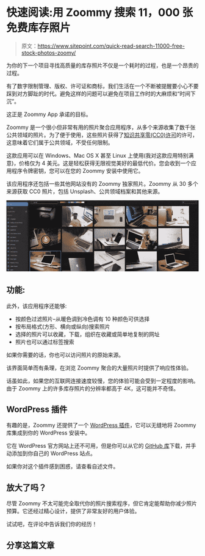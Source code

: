 # 快速阅读:用 Zoommy 搜索 11，000 张免费库存照片

> 原文：<https://www.sitepoint.com/quick-read-search-11000-free-stock-photos-zoomy/>

为你的下一个项目寻找高质量的库存照片不仅是一个耗时的过程，也是一个昂贵的过程。

有了数字限制管理、版权、许可证和商标，我们生活在一个不断被提醒要小心不要踩到对方脚趾的时代。避免这样的问题可以避免在项目工作时的大麻烦和“时间下沉”。

这正是 Zoommy App 承诺的目标。

Zoommy 是一个很小但非常有用的照片聚合应用程序，从多个来源收集了数千张公共领域的照片。为了便于使用，这些照片获得了[知识共享零(CC0)许可](https://creativecommons.org/publicdomain/zero/1.0/)的许可，这意味着它们属于公共领域，不受任何限制。

这款应用可以在 Windows、Mac OS X 甚至 Linux 上使用(我对这款应用特别满意)，价格仅为 4 美元。这是轻松获得无限视觉美好的最低代价。您会收到一个应用程序令牌密钥，您可以在您的 Zoommy 安装中使用它。

该应用程序还包括一些其他网站没有的 Zoommy 独家照片。Zoommy 从 30 多个来源获取 CC0 照片，包括 Unsplash、公共领域档案和其他来源。

![The Zoommy UI](img/0a8f68caaeb80e842d6c025b30db17c2.png)

## 功能:

此外，该应用程序还能够:

*   按颜色过滤照片–从暖色调到冷色调有 10 种颜色可供选择
*   按布局格式(方形、横向或纵向)搜索照片
*   选择的照片可以收藏，下载，组织在收藏或简单地复制的网址
*   照片也可以通过标签搜索

如果你需要的话，你也可以访问照片的原始来源。

该界面简单而有条理，在浏览 Zoommy 聚合的大量照片时提供了响应性体验。

话虽如此，如果您的互联网连接速度较慢，您的体验可能会受到一定程度的影响。由于 Zoommy 上的许多库存照片的分辨率都高于 4K，这可能并不奇怪。

## WordPress 插件

有趣的是，Zoommy 还提供了一个 [WordPress 插件](https://github.com/sharpfuryz/zoommy_wordpress)，它可以无缝地将 Zoommy 库集成到你的 WordPress 安装中。

它在 WordPress 官方网站上还不可用，但是你可以从它的 [GitHub 库](https://github.com/sharpfuryz/zoommy_wordpress)下载，并手动添加到你自己的 WordPress 站点。

如果你对这个插件感到困惑，请查看自述文件。

## 放大了吗？

尽管 Zoommy 不太可能完全取代你的照片搜索程序，但它肯定能帮助你减少照片预算。它还经过精心设计，提供了非常友好的用户体验。

试试吧，在评论中告诉我们你的经历！

## 分享这篇文章